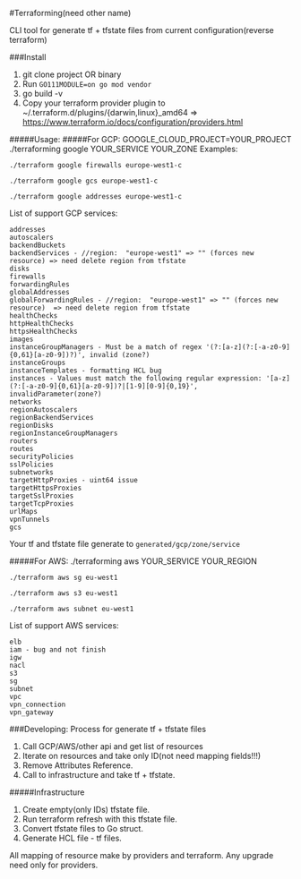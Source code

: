 #Terraforming(need other name)

CLI tool for generate tf + tfstate files from current configuration(reverse terraform)

###Install
1. git clone project OR binary
2. Run `GO111MODULE=on go mod vendor`
3. go build -v
4. Copy your terraform provider plugin to ~/.terraform.d/plugins/{darwin,linux}_amd64 => https://www.terraform.io/docs/configuration/providers.html


#####Usage:
#####For GCP:
GOOGLE_CLOUD_PROJECT=YOUR_PROJECT ./terraforming google YOUR_SERVICE YOUR_ZONE
Examples: 

````
./terraform google firewalls europe-west1-c
````
````
./terraform google gcs europe-west1-c
````

````
./terraform google addresses europe-west1-c
````

List of support GCP services:
````
addresses
autoscalers
backendBuckets 
backendServices - //region:  "europe-west1" => "" (forces new resource) => need delete region from tfstate
disks
firewalls
forwardingRules
globalAddresses
globalForwardingRules - //region:  "europe-west1" => "" (forces new resource)  => need delete region from tfstate
healthChecks
httpHealthChecks
httpsHealthChecks
images
instanceGroupManagers - Must be a match of regex '(?:[a-z](?:[-a-z0-9]{0,61}[a-z0-9])?)', invalid (zone?)
instanceGroups
instanceTemplates - formatting HCL bug
instances - Values must match the following regular expression: '[a-z](?:[-a-z0-9]{0,61}[a-z0-9])?|[1-9][0-9]{0,19}', invalidParameter(zone?)
networks
regionAutoscalers
regionBackendServices
regionDisks
regionInstanceGroupManagers
routers
routes
securityPolicies 
sslPolicies
subnetworks
targetHttpProxies - uint64 issue
targetHttpsProxies
targetSslProxies
targetTcpProxies
urlMaps
vpnTunnels
gcs
````

Your tf and tfstate file generate to `generated/gcp/zone/service`

#####For AWS:
./terraforming aws YOUR_SERVICE YOUR_REGION


````
./terraform aws sg eu-west1
````
````
./terraform aws s3 eu-west1
````
````
./terraform aws subnet eu-west1
````
List of support AWS services:
````
elb
iam - bug and not finish
igw
nacl
s3
sg
subnet
vpc
vpn_connection
vpn_gateway
````

###Developing:
Process for generate tf + tfstate files
1. Call GCP/AWS/other api and get list of resources
2. Iterate on resources and take only ID(not need mapping fields!!!)
3. Remove Attributes Reference.
4. Call to infrastructure and take tf + tfstate.


#####Infrastructure
1. Create empty(only IDs) tfstate file.
2. Run terraform refresh with this tfstate file.
3. Convert tfstate files to Go struct.
4. Generate HCL file - tf files.

All mapping of resource make by providers and terraform. Any upgrade need only for providers.
 
